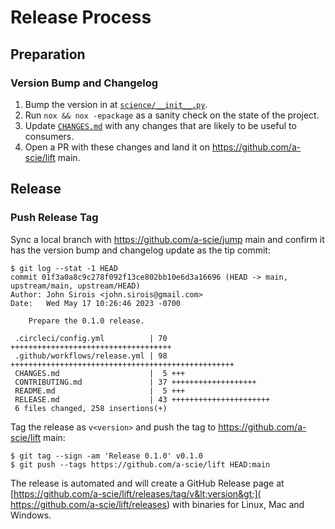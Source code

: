 # Release Process

## Preparation

### Version Bump and Changelog

1. Bump the version in at [`science/__init__.py`](science/__init__.py).
2. Run `nox && nox -epackage` as a sanity check on the state of the project.
3. Update [`CHANGES.md`](CHANGES.md) with any changes that are likely to be useful to consumers.
4. Open a PR with these changes and land it on https://github.com/a-scie/lift main.

## Release

### Push Release Tag

Sync a local branch with https://github.com/a-scie/jump main and confirm it has the version bump
and changelog update as the tip commit:

```
$ git log --stat -1 HEAD
commit 01f3a0a8c9c278f092f13ce802bb10e6d3a16696 (HEAD -> main, upstream/main, upstream/HEAD)
Author: John Sirois <john.sirois@gmail.com>
Date:   Wed May 17 10:26:46 2023 -0700

    Prepare the 0.1.0 release.

 .circleci/config.yml          | 70 ++++++++++++++++++++++++++++++++++++
 .github/workflows/release.yml | 98 ++++++++++++++++++++++++++++++++++++++++++++++++++
 CHANGES.md                    |  5 +++
 CONTRIBUTING.md               | 37 +++++++++++++++++++
 README.md                     |  5 +++
 RELEASE.md                    | 43 ++++++++++++++++++++++
 6 files changed, 258 insertions(+)
```

Tag the release as `v<version>` and push the tag to https://github.com/a-scie/lift main:

```
$ git tag --sign -am 'Release 0.1.0' v0.1.0
$ git push --tags https://github.com/a-scie/lift HEAD:main
```

The release is automated and will create a GitHub Release page at
[https://github.com/a-scie/lift/releases/tag/v&lt;version&gt;](
https://github.com/a-scie/lift/releases) with binaries for Linux, Mac and Windows.
